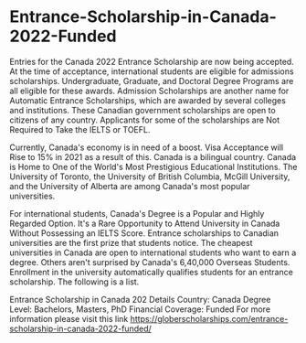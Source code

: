 # Entrance-Scholarship-in-Canada-2022-Funded
Entries for the Canada 2022 Entrance Scholarship are now being accepted. At the time of acceptance, international students are eligible for admissions scholarships. Undergraduate, Graduate, and Doctoral Degree Programs are all eligible for these awards. Admission Scholarships are another name for Automatic Entrance Scholarships, which are awarded by several colleges and institutions. These Canadian government scholarships are open to citizens of any country. Applicants for some of the scholarships are Not Required to Take the IELTS or TOEFL.

Currently, Canada's economy is in need of a boost. Visa Acceptance will Rise to 15% in 2021 as a result of this. Canada is a bilingual country. Canada is Home to One of the World's Most Prestigious Educational Institutions. The University of Toronto, the University of British Columbia, McGill University, and the University of Alberta are among Canada's most popular universities.

For international students, Canada's Degree is a Popular and Highly Regarded Option. It's a Rare Opportunity to Attend University in Canada Without Possessing an IELTS Score. Entrance scholarships to Canadian universities are the first prize that students notice. The cheapest universities in Canada are open to international students who want to earn a degree. Others aren't surprised by Canada's 6,40,000 Overseas Students. Enrollment in the university automatically qualifies students for an entrance scholarship. The following is a list.

Entrance Scholarship in Canada 202 Details
Country: Canada
Degree Level: Bachelors, Masters, PhD
Financial Coverage: Funded
For more information please visit this link
https://globerscholarships.com/entrance-scholarship-in-canada-2022-funded/
